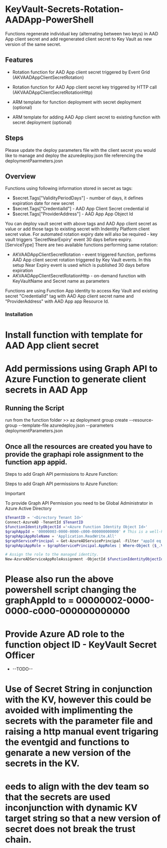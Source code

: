 # KeyVault-Secrets-Rotation-AADApp-PowerShell

Functions regenerate individual key (alternating between two keys) in AAD App client secret and add regenerated client secret to Key Vault as new version of the same secret.

## Features

* Rotation function for AAD App client secret triggered by Event Grid (AKVAADAppClientSecretRotation)

* Rotation function for AAD App client secret key triggered by HTTP call (AKVAADAppClientSecretRotationHttp)

* ARM template for function deployment with secret deployment (optional)

* ARM template for adding AAD App client secret to existing function with secret deployment (optional)

## Steps
Please update the deploy parameters file with the client secret you would like to manage and deploy the azuredeploy.json file referencing the deploymentPaarmeters.josn

## Overview

Functions using following information stored in secret as tags:

* $secret.Tags["ValidityPeriodDays"] - number of days, it defines expiration date for new secret
* $secret.Tags["CredentialId"] - AAD App Client Secret credential id
* $secret.Tags["ProviderAddress"] - AAD App App Object Id

You can deploy vault secret with above tags and AAD App client secret as value or add those tags to existing secret with Indentity Platform client secret value. For automated rotation expiry date will also be required - key vault triggers 'SecretNearExpiry' event 30 days before expiry.
[ServiceType]
There are two available functions performing same rotation:

* AKVAADAppClientSecretRotation - event triggered function, performs AAD App client secret rotation triggered by Key Vault events. In this setup Near Expiry event is used which is published 30 days before expiration
* AKVAADAppClientSecretRotationHttp - on-demand function with KeyVaultName and Secret name as parameters

Functions are using Function App identity to access Key Vault and existing secret "CredentialId" tag with AAD App client secret name and "ProviderAddress" with AAD App app Resource Id.

### Installation

# Install function with template for AAD App client secret
# Add permissions using Graph API to Azure Function to generate client secrets in AAD App

## Running the Script
run from the function folder >> az deployment group create --resource-group <resource group> --template-file azuredeploy.json --parameters deploymentParameters.json

## Once all the resources are created you have to provide the graphapi role assignment to the function app appid.

Steps to add Graph API permissions to Azure Function:

Steps to add Graph API permissions to Azure Function:

> [!IMPORTANT]
> To provide Graph API Permission you need to be Global Administrator in Azure Active Directory

```powershell
$TenantID = '<Directory Tenant Id>'
Connect-AzureAD -TenantId $TenantID
$functionIdentityObjectId ='<Azure Function Identity Object Id>'
$graphAppId = '00000003-0000-0000-c000-000000000000' # This is a well-known Microsoft Graph application ID.
$graphApiAppRoleName = 'Application.ReadWrite.All'
$graphServicePrincipal = Get-AzureADServicePrincipal -Filter "appId eq '$graphAppId'"
$graphApiAppRole = $graphServicePrincipal.AppRoles | Where-Object {$_.Value -eq $graphApiAppRoleName -and $_.AllowedMemberTypes -contains "Application"}

# Assign the role to the managed identity.
New-AzureADServiceAppRoleAssignment -ObjectId $functionIdentityObjectId -PrincipalId $functionIdentityObjectId -ResourceId $graphServicePrincipal.ObjectId -Id $graphApiAppRole.Id

```

# Please also run the above powershell script changing the graphAppId to = 00000002-0000-0000-c000-000000000000
# Provide Azure AD role to the function object ID - KeyVault Secret Officer


* --TODO--
# Use of Secret String in conjunction with the KV, however this could be avoided with implimenting the secrets with the parameter file and raising a http manual event trigaring the eventgid and functions to genarate a new version of the secrets in the KV. 

# eeds to align with the dev team so that the secrets are used inconjunction with dynamic KV target string so that a new version of secret does not break the trust chain.
